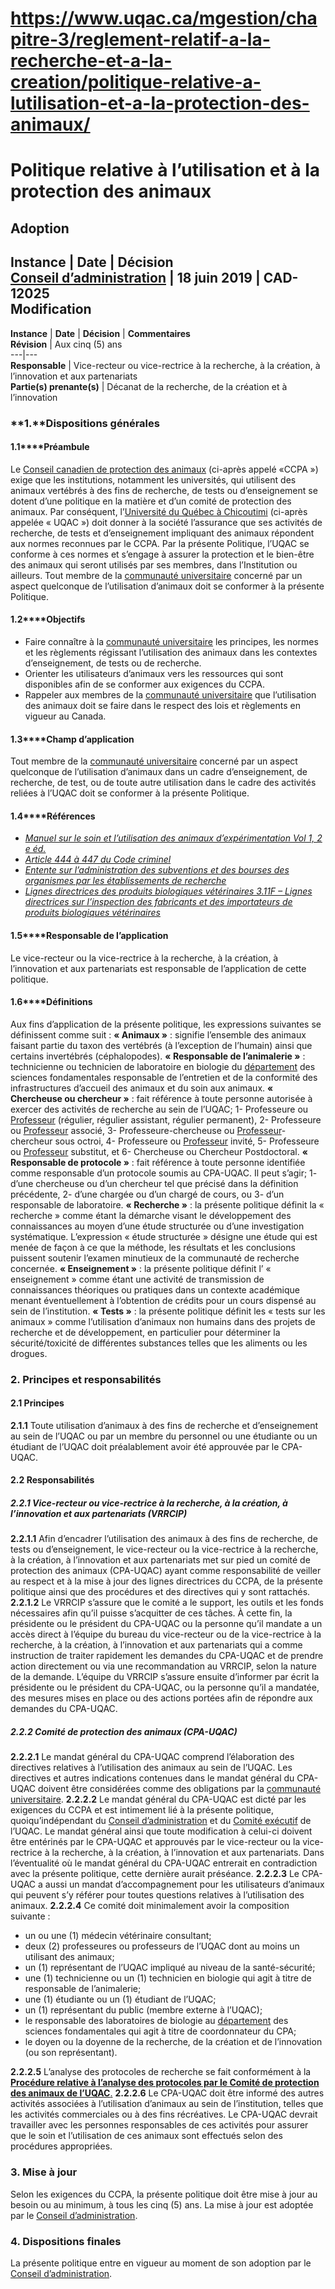 # https://www.uqac.ca/mgestion/chapitre-3/reglement-relatif-a-la-recherche-et-a-la-creation/politique-relative-a-lutilisation-et-a-la-protection-des-animaux/

# Politique relative à l’utilisation et à la protection des animaux
**Adoption**  
---  
**Instance** | **Date** | **Décision**  
[Conseil d’administration](https://www.uqac.ca/mgestion/chapitre-3/reglement-relatif-a-la-recherche-et-a-la-creation/politique-relative-a-lutilisation-et-a-la-protection-des-animaux/<https:/www.uqac.ca/mgestion/lexique/conseil-dadministration/>) | 18 juin 2019 | CAD-12025  
**Modification**  
---  
**Instance** | **Date** | **Décision** | **Commentaires**  
**Révision** | Aux cinq (5) ans  
---|---  
**Responsable** | Vice-recteur ou vice-rectrice à la recherche, à la création, à l’innovation et aux partenariats  
**Partie(s) prenante(s)** | Décanat de la recherche, de la création et à l’innovation  
### **1.****Dispositions générales**
#### **1.1****Préambule**
Le [Conseil canadien de protection des animaux](https://www.uqac.ca/mgestion/chapitre-3/reglement-relatif-a-la-recherche-et-a-la-creation/politique-relative-a-lutilisation-et-a-la-protection-des-animaux/<https:/ccac.ca/fr/index.html>) (ci-après appelé «CCPA ») exige que les institutions, notamment les universités, qui utilisent des animaux vertébrés à des fins de recherche, de tests ou d’enseignement se dotent d’une politique en la matière et d’un comité de protection des animaux. Par conséquent, l’[Université du Québec à Chicoutimi](https://www.uqac.ca/mgestion/chapitre-3/reglement-relatif-a-la-recherche-et-a-la-creation/politique-relative-a-lutilisation-et-a-la-protection-des-animaux/<https:/www.uqac.ca/mgestion/lexique/universite-du-quebec-a-chicoutimi/>) (ci-après appelée « UQAC ») doit donner à la société l’assurance que ses activités de recherche, de tests et d’enseignement impliquant des animaux répondent aux normes reconnues par le CCPA. Par la présente Politique, l’UQAC se conforme à ces normes et s’engage à assurer la protection et le bien-être des animaux qui seront utilisés par ses membres, dans l’Institution ou ailleurs.
Tout membre de la [communauté universitaire](https://www.uqac.ca/mgestion/chapitre-3/reglement-relatif-a-la-recherche-et-a-la-creation/politique-relative-a-lutilisation-et-a-la-protection-des-animaux/<https:/www.uqac.ca/mgestion/lexique/communaute-universitaire/>) concerné par un aspect quelconque de l’utilisation d’animaux doit se conformer à la présente Politique.
#### **1.2****Objectifs**
  * Faire connaître à la [communauté universitaire](https://www.uqac.ca/mgestion/chapitre-3/reglement-relatif-a-la-recherche-et-a-la-creation/politique-relative-a-lutilisation-et-a-la-protection-des-animaux/<https:/www.uqac.ca/mgestion/lexique/communaute-universitaire/>) les principes, les normes et les règlements régissant l’utilisation des animaux dans les contextes d’enseignement, de tests ou de recherche.
  * Orienter les utilisateurs d’animaux vers les ressources qui sont disponibles afin de se conformer aux exigences du CCPA.
  * Rappeler aux membres de la [communauté universitaire](https://www.uqac.ca/mgestion/chapitre-3/reglement-relatif-a-la-recherche-et-a-la-creation/politique-relative-a-lutilisation-et-a-la-protection-des-animaux/<https:/www.uqac.ca/mgestion/lexique/communaute-universitaire/>) que l’utilisation des animaux doit se faire dans le respect des lois et règlements en vigueur au Canada.


#### **1.3****Champ d’application**
Tout membre de la [communauté universitaire](https://www.uqac.ca/mgestion/chapitre-3/reglement-relatif-a-la-recherche-et-a-la-creation/politique-relative-a-lutilisation-et-a-la-protection-des-animaux/<https:/www.uqac.ca/mgestion/lexique/communaute-universitaire/>) concerné par un aspect quelconque de l’utilisation d’animaux dans un cadre d’enseignement, de recherche, de test, ou de toute autre utilisation dans le cadre des activités reliées à l’UQAC doit se conformer à la présente Politique.
#### **1.4****Références**
  * [_Manuel sur le soin et l’utilisation des animaux d’expérimentation Vol 1, 2 e éd._](https://www.uqac.ca/mgestion/chapitre-3/reglement-relatif-a-la-recherche-et-a-la-creation/politique-relative-a-lutilisation-et-a-la-protection-des-animaux/<https:/www.ccac.ca/Documents/Normes/Lignes_directrices/Experimentation_animaux_Vol1.pdf>)
  * [_Article 444 à 447 du Code criminel_](https://www.uqac.ca/mgestion/chapitre-3/reglement-relatif-a-la-recherche-et-a-la-creation/politique-relative-a-lutilisation-et-a-la-protection-des-animaux/<http:/laws-lois.justice.gc.ca/fra/LoisAnnuelles/2008_12/page-1.html>)
  * [_Entente sur l’administration des subventions et des bourses des organismes par les établissements de recherche_](https://www.uqac.ca/mgestion/chapitre-3/reglement-relatif-a-la-recherche-et-a-la-creation/politique-relative-a-lutilisation-et-a-la-protection-des-animaux/<http:/science.gc.ca/eic/site/063.nsf/fra/h_56B87BE5.html>)
  * [_Lignes directrices des produits biologiques vétérinaires 3.11F – Lignes directrices sur l’inspection des fabricants et des importateurs de produits biologiques vétérinaires_](https://www.uqac.ca/mgestion/chapitre-3/reglement-relatif-a-la-recherche-et-a-la-creation/politique-relative-a-lutilisation-et-a-la-protection-des-animaux/<http:/www.inspection.gc.ca/animaux/produits-biologiques-veterinaires/lignes-directrices-formulaires/3-11f/fra/1328594197009/1328594272431>)


#### **1.5****Responsable de l’application**
Le vice-recteur ou la vice-rectrice à la recherche, à la création, à l’innovation et aux partenariats est responsable de l’application de cette politique.
#### **1.6****Définitions**
Aux fins d’application de la présente politique, les expressions suivantes se définissent comme suit :
**« Animaux »** : signifie l’ensemble des animaux faisant partie du taxon des vertébrés (à l’exception de l’humain) ainsi que certains invertébrés (céphalopodes).
**« Responsable de l’animalerie »** : technicienne ou technicien de laboratoire en biologie du [département](https://www.uqac.ca/mgestion/chapitre-3/reglement-relatif-a-la-recherche-et-a-la-creation/politique-relative-a-lutilisation-et-a-la-protection-des-animaux/<https:/www.uqac.ca/mgestion/lexique/departement/>) des sciences fondamentales responsable de l’entretien et de la conformité des infrastructures d’accueil des animaux et du soin aux animaux.
**« Chercheuse ou chercheur »** : fait référence à toute personne autorisée à exercer des activités de recherche au sein de l’UQAC; 1- Professeure ou [Professeur](https://www.uqac.ca/mgestion/chapitre-3/reglement-relatif-a-la-recherche-et-a-la-creation/politique-relative-a-lutilisation-et-a-la-protection-des-animaux/<https:/www.uqac.ca/mgestion/lexique/professeur/>) (régulier, régulier assistant, régulier permanent), 2- Professeure ou [Professeur](https://www.uqac.ca/mgestion/chapitre-3/reglement-relatif-a-la-recherche-et-a-la-creation/politique-relative-a-lutilisation-et-a-la-protection-des-animaux/<https:/www.uqac.ca/mgestion/lexique/professeur/>) associé, 3- Professeure-chercheuse ou [Professeur](https://www.uqac.ca/mgestion/chapitre-3/reglement-relatif-a-la-recherche-et-a-la-creation/politique-relative-a-lutilisation-et-a-la-protection-des-animaux/<https:/www.uqac.ca/mgestion/lexique/professeur/>)-chercheur sous octroi, 4- Professeure ou [Professeur](https://www.uqac.ca/mgestion/chapitre-3/reglement-relatif-a-la-recherche-et-a-la-creation/politique-relative-a-lutilisation-et-a-la-protection-des-animaux/<https:/www.uqac.ca/mgestion/lexique/professeur/>) invité, 5- Professeure ou [Professeur](https://www.uqac.ca/mgestion/chapitre-3/reglement-relatif-a-la-recherche-et-a-la-creation/politique-relative-a-lutilisation-et-a-la-protection-des-animaux/<https:/www.uqac.ca/mgestion/lexique/professeur/>) substitut, et 6- Chercheuse ou Chercheur Postdoctoral.
**« Responsable de protocole »** : fait référence à toute personne identifiée comme responsable d’un protocole soumis au CPA-UQAC. Il peut s’agir; 1- d’une chercheuse ou d’un chercheur tel que précisé dans la définition précédente, 2- d’une chargée ou d’un chargé de cours, ou 3- d’un responsable de laboratoire.
**« Recherche »** : la présente politique définit la « recherche » comme étant la démarche visant le développement des connaissances au moyen d’une étude structurée ou d’une investigation systématique. L’expression « étude structurée » désigne une étude qui est menée de façon à ce que la méthode, les résultats et les conclusions puissent soutenir l’examen minutieux de la communauté de recherche concernée.
**« Enseignement »** : la présente politique définit l’ « enseignement » comme étant une activité de transmission de connaissances théoriques ou pratiques dans un contexte académique menant éventuellement à l’obtention de crédits pour un cours dispensé au sein de l’institution.
**« Tests »** : la présente politique définit les « tests sur les animaux » comme l’utilisation d’animaux non humains dans des projets de recherche et de développement, en particulier pour déterminer la sécurité/toxicité de différentes substances telles que les aliments ou les drogues.
### 2. Principes et responsabilités
#### **2.1 Principes**
**2.1.1** Toute utilisation d’animaux à des fins de recherche et d’enseignement au sein de l’UQAC ou par un membre du personnel ou une étudiante ou un étudiant de l’UQAC doit préalablement avoir été approuvée par le CPA-UQAC.
#### **2.2 Responsabilités**
##### **2.2.1 Vice-recteur ou vice-rectrice à la recherche, à la création, à l’innovation et aux partenariats (VRRCIP)**
**2.2.1.1** Afin d’encadrer l’utilisation des animaux à des fins de recherche, de tests ou d’enseignement, le vice-recteur ou la vice-rectrice à la recherche, à la création, à l’innovation et aux partenariats met sur pied un comité de protection des animaux (CPA-UQAC) ayant comme responsabilité de veiller au respect et à la mise à jour des lignes directrices du CCPA, de la présente politique ainsi que des procédures et des directives qui y sont rattachés.
**2.2.1.2** Le VRRCIP s’assure que le comité a le support, les outils et les fonds nécessaires afin qu’il puisse s’acquitter de ces tâches. À cette fin, la présidente ou le président du CPA-UQAC ou la personne qu’il mandate a un accès direct à l’équipe du bureau du vice-recteur ou de la vice-rectrice à la recherche, à la création, à l’innovation et aux partenariats qui a comme instruction de traiter rapidement les demandes du CPA-UQAC et de prendre action directement ou via une recommandation au VRRCIP, selon la nature de la demande. L’équipe du VRRCIP s’assure ensuite d’informer par écrit la présidente ou le président du CPA-UQAC, ou la personne qu’il a mandatée, des mesures mises en place ou des actions portées afin de répondre aux demandes du CPA-UQAC.
##### **2.2.2 Comité de protection des animaux (CPA-UQAC)**
**2.2.2.1** Le mandat général du CPA-UQAC comprend l’élaboration des directives relatives à l’utilisation des animaux au sein de l’UQAC. Les directives et autres indications contenues dans le mandat général du CPA-UQAC doivent être considérées comme des obligations par la [communauté universitaire](https://www.uqac.ca/mgestion/chapitre-3/reglement-relatif-a-la-recherche-et-a-la-creation/politique-relative-a-lutilisation-et-a-la-protection-des-animaux/<https:/www.uqac.ca/mgestion/lexique/communaute-universitaire/>).
**2.2.2.2** Le mandat général du CPA-UQAC est dicté par les exigences du CCPA et est intimement lié à la présente politique, quoiqu’indépendant du [Conseil d’administration](https://www.uqac.ca/mgestion/chapitre-3/reglement-relatif-a-la-recherche-et-a-la-creation/politique-relative-a-lutilisation-et-a-la-protection-des-animaux/<https:/www.uqac.ca/mgestion/lexique/conseil-dadministration/>) et du [Comité exécutif](https://www.uqac.ca/mgestion/chapitre-3/reglement-relatif-a-la-recherche-et-a-la-creation/politique-relative-a-lutilisation-et-a-la-protection-des-animaux/<https:/www.uqac.ca/mgestion/lexique/comite-executif/>) de l’UQAC. Le mandat général ainsi que toute modification à celui-ci doivent être entérinés par le CPA-UQAC et approuvés par le vice-recteur ou la vice-rectrice à la recherche, à la création, à l’innovation et aux partenariats. Dans l’éventualité où le mandat général du CPA-UQAC entrerait en contradiction avec la présente politique, cette dernière aurait préséance.
**2.2.2.3** Le CPA-UQAC a aussi un mandat d’accompagnement pour les utilisateurs d’animaux qui peuvent s’y référer pour toutes questions relatives à l’utilisation des animaux.
**2.2.2.4** Ce comité doit minimalement avoir la composition suivante :
  * un ou une (1) médecin vétérinaire consultant;
  * deux (2) professeures ou professeurs de l’UQAC dont au moins un utilisant des animaux;
  * un (1) représentant de l’UQAC impliqué au niveau de la santé-sécurité;
  * une (1) technicienne ou un (1) technicien en biologie qui agit à titre de responsable de l’animalerie;
  * une (1) étudiante ou un (1) étudiant de l’UQAC;
  * un (1) représentant du public (membre externe à l’UQAC);
  * le responsable des laboratoires de biologie au [département](https://www.uqac.ca/mgestion/chapitre-3/reglement-relatif-a-la-recherche-et-a-la-creation/politique-relative-a-lutilisation-et-a-la-protection-des-animaux/<https:/www.uqac.ca/mgestion/lexique/departement/>) des sciences fondamentales qui agit à titre de coordonnateur du CPA;
  * le doyen ou la doyenne de la recherche, de la création et de l’innovation (ou son représentant).


**2.2.2.5** L’analyse des protocoles de recherche se fait conformément à la [__Procédure relative à l’analyse des protocoles par le Comité de protection des animaux de l’UQAC__.](https://www.uqac.ca/mgestion/chapitre-3/reglement-relatif-a-la-recherche-et-a-la-creation/politique-relative-a-lutilisation-et-a-la-protection-des-animaux/<https:/www.uqac.ca/mgestion/chapitre-3/reglement-relatif-a-la-recherche-et-a-la-creation/procedure-relative-a-lanalyse-des-protocoles-par-le-comite-de-protection-des-animaux-de-luqac/>)
**2.2.2.6** Le CPA-UQAC doit être informé des autres activités associées à l’utilisation d’animaux au sein de l’institution, telles que les activités commerciales ou à des fins récréatives. Le CPA-UQAC devrait travailler avec les personnes responsables de ces activités pour assurer que le soin et l’utilisation de ces animaux sont effectués selon des procédures appropriées.
### 3. Mise à jour
Selon les exigences du CCPA, la présente politique doit être mise à jour au besoin ou au minimum, à tous les cinq (5) ans. La mise à jour est adoptée par le [Conseil d’administration](https://www.uqac.ca/mgestion/chapitre-3/reglement-relatif-a-la-recherche-et-a-la-creation/politique-relative-a-lutilisation-et-a-la-protection-des-animaux/<https:/www.uqac.ca/mgestion/lexique/conseil-dadministration/>).
### 4. Dispositions finales
La présente politique entre en vigueur au moment de son adoption par le [Conseil d’administration](https://www.uqac.ca/mgestion/chapitre-3/reglement-relatif-a-la-recherche-et-a-la-creation/politique-relative-a-lutilisation-et-a-la-protection-des-animaux/<https:/www.uqac.ca/mgestion/lexique/conseil-dadministration/>).

